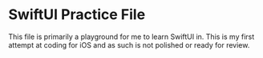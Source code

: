 # SwiftUI Practice File

This file is primarily a playground for me to learn SwiftUI in. This is my first attempt at
coding for iOS and as such is not polished or ready for review. 
